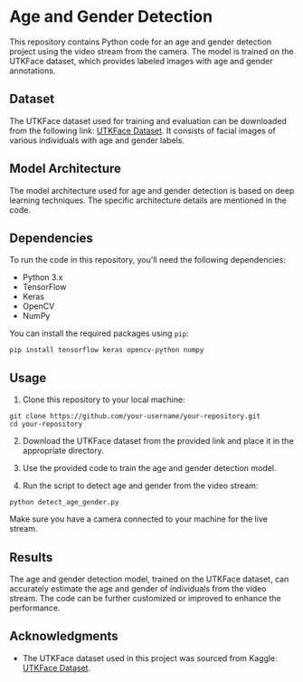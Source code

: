 # Age and Gender Detection

This repository contains Python code for an age and gender detection project using the video stream from the camera. The model is trained on the UTKFace dataset, which provides labeled images with age and gender annotations.

## Dataset

The UTKFace dataset used for training and evaluation can be downloaded from the following link: [UTKFace Dataset](https://www.kaggle.com/jangedoo/utkface-new). It consists of facial images of various individuals with age and gender labels.

## Model Architecture

The model architecture used for age and gender detection is based on deep learning techniques. The specific architecture details are mentioned in the code.

## Dependencies

To run the code in this repository, you'll need the following dependencies:

- Python 3.x
- TensorFlow
- Keras
- OpenCV
- NumPy

You can install the required packages using `pip`:

```shell
pip install tensorflow keras opencv-python numpy
```

## Usage

1. Clone this repository to your local machine:

```shell
git clone https://github.com/your-username/your-repository.git
cd your-repository
```

2. Download the UTKFace dataset from the provided link and place it in the appropriate directory.

3. Use the provided code to train the age and gender detection model.

4. Run the script to detect age and gender from the video stream:

```shell
python detect_age_gender.py
```

Make sure you have a camera connected to your machine for the live stream.

## Results

The age and gender detection model, trained on the UTKFace dataset, can accurately estimate the age and gender of individuals from the video stream. The code can be further customized or improved to enhance the performance.

## Acknowledgments

- The UTKFace dataset used in this project was sourced from Kaggle: [UTKFace Dataset](https://www.kaggle.com/jangedoo/utkface-new).

